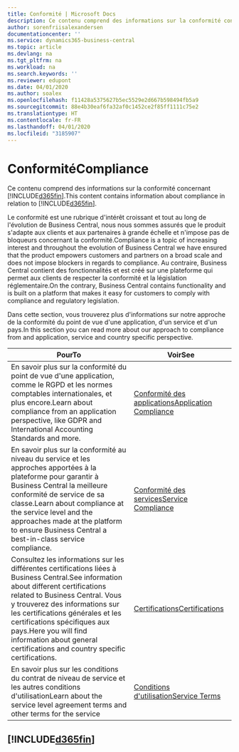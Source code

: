 ```yaml
---
title: Conformité | Microsoft Docs
description: Ce contenu comprend des informations sur la conformité concernant Business Central.
author: sorenfriisalexandersen
documentationcenter: ''
ms.service: dynamics365-business-central
ms.topic: article
ms.devlang: na
ms.tgt_pltfrm: na
ms.workload: na
ms.search.keywords: ''
ms.reviewer: edupont
ms.date: 04/01/2020
ms.author: soalex
ms.openlocfilehash: f11428a5375627b5ec5529e2d667b598494fb5a9
ms.sourcegitcommit: 88e4b30eaf6fa32af0c1452ce2f85ff1111c75e2
ms.translationtype: HT
ms.contentlocale: fr-FR
ms.lasthandoff: 04/01/2020
ms.locfileid: "3185907"
---
```

# <a name="compliance"></a><span data-ttu-id="2edda-103">Conformité</span><span class="sxs-lookup"><span data-stu-id="2edda-103">Compliance</span></span>
<span data-ttu-id="2edda-104">Ce contenu comprend des informations sur la conformité concernant [!INCLUDE[d365fin](../includes/d365fin_md.md)].</span><span class="sxs-lookup"><span data-stu-id="2edda-104">This content contains information about compliance in relation to [!INCLUDE[d365fin](../includes/d365fin_md.md)].</span></span>  

<span data-ttu-id="2edda-105">Le conformité est une rubrique d'intérêt croissant et tout au long de l'évolution de Business Central, nous nous sommes assurés que le produit s'adapte aux clients et aux partenaires à grande échelle et n'impose pas de bloqueurs concernant la conformité.</span><span class="sxs-lookup"><span data-stu-id="2edda-105">Compliance is a topic of increasing interest and throughout the evolution of Business Central we have ensured that the product empowers customers and partners on a broad scale and does not impose blockers in regards to compliance.</span></span> <span data-ttu-id="2edda-106">Au contraire, Business Central contient des fonctionnalités et est créé sur une plateforme qui permet aux clients de respecter la conformité et la législation réglementaire.</span><span class="sxs-lookup"><span data-stu-id="2edda-106">On the contrary, Business Central contains functionality and is built on a platform that makes it easy for customers to comply with compliance and regulatory legislation.</span></span>

<span data-ttu-id="2edda-107">Dans cette section, vous trouverez plus d'informations sur notre approche de la conformité du point de vue d'une application, d'un service et d'un pays.</span><span class="sxs-lookup"><span data-stu-id="2edda-107">In this section you can read more about our approach to compliance from and application, service and country specific perspective.</span></span>

|<span data-ttu-id="2edda-108">**Pour**</span><span class="sxs-lookup"><span data-stu-id="2edda-108">**To**</span></span>|<span data-ttu-id="2edda-109">**Voir**</span><span class="sxs-lookup"><span data-stu-id="2edda-109">**See**</span></span>|  
|------------|-------------|  
|<span data-ttu-id="2edda-110">En savoir plus sur la conformité du point de vue d'une application, comme le RGPD et les normes comptables internationales, et plus encore.</span><span class="sxs-lookup"><span data-stu-id="2edda-110">Learn about compliance from an application perspective, like GDPR and International Accounting Standards and more.</span></span>|[<span data-ttu-id="2edda-111">Conformité des applications</span><span class="sxs-lookup"><span data-stu-id="2edda-111">Application Compliance</span></span>](compliance-application-compliance.md)|  
|<span data-ttu-id="2edda-112">En savoir plus sur la conformité au niveau du service et les approches apportées à la plateforme pour garantir à Business Central la meilleure conformité de service de sa classe.</span><span class="sxs-lookup"><span data-stu-id="2edda-112">Learn about compliance at the service level and the approaches made at the platform to ensure Business Central a best-in-class service compliance.</span></span>|[<span data-ttu-id="2edda-113">Conformité des services</span><span class="sxs-lookup"><span data-stu-id="2edda-113">Service Compliance</span></span>](compliance-service-compliance.md)|  
|<span data-ttu-id="2edda-114">Consultez les informations sur les différentes certifications liées à Business Central.</span><span class="sxs-lookup"><span data-stu-id="2edda-114">See information about different certifications related to Business Central.</span></span> <span data-ttu-id="2edda-115">Vous y trouverez des informations sur les certifications générales et les certifications spécifiques aux pays.</span><span class="sxs-lookup"><span data-stu-id="2edda-115">Here you will find information about general certifications and country specific certifications.</span></span>|[<span data-ttu-id="2edda-116">Certifications</span><span class="sxs-lookup"><span data-stu-id="2edda-116">Certifications</span></span>](compliance-certifications.md)|  
|<span data-ttu-id="2edda-117">En savoir plus sur les conditions du contrat de niveau de service et les autres conditions d'utilisation</span><span class="sxs-lookup"><span data-stu-id="2edda-117">Learn about the service level agreement terms and other terms for the service</span></span>|[<span data-ttu-id="2edda-118">Conditions d'utilisation</span><span class="sxs-lookup"><span data-stu-id="2edda-118">Service Terms</span></span>](compliance-service-compliance.md#service-terms)|  

## [!INCLUDE[d365fin](../includes/free_trial_md.md)]  
